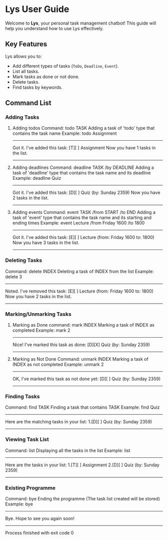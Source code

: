 # **Lys User Guide**

Welcome to **Lys**, your personal task management chatbot! This guide will help you understand how to use Lys effectively.

## Key Features
Lys allows you to:
- Add different types of tasks (`ToDo`, `Deadline`, `Event`).
- List all tasks.
- Mark tasks as done or not done.
- Delete tasks.
- Find tasks by keywords.


## Command List
### **Adding Tasks**
1. Adding todos
    Command: todo TASK
    Adding a task of 'todo' type that contains the task name
    Example: todo Assignment
    ____________________________________________________________
    Got it. I've added this task:
    [T][ ] Assignment
    Now you have 1 tasks in the list.
    ____________________________________________________________

2. Adding deadlines
    Command: deadline TASK /by DEADLINE
    Adding a task of 'deadline' type that contains the task name and its deadline
    Example: deadline Quiz
    ____________________________________________________________
    Got it. I've added this task:
    [D][ ] Quiz (by: Sunday 2359)
    Now you have 2 tasks in the list.
    ____________________________________________________________

3. Adding events
    Command: event TASK /from START /to END
    Adding a task of 'event' type that contains the task name and its starting and ending times
    Example: event Lecture /from Friday 1600 /to 1800
    ____________________________________________________________
    Got it. I've added this task:
    [E][ ] Lecture (from: Friday 1600 to: 1800)
    Now you have 3 tasks in the list.
    ____________________________________________________________

### **Deleting Tasks**
Command: delete INDEX 
Deleting a task of INDEX from the list
Example: delete 3
____________________________________________________________
Noted. I've removed this task:
[E][ ] Lecture (from: Friday 1600 to: 1800)
Now you have 2 tasks in the list.
____________________________________________________________

### **Marking/Unmarking Tasks**
1. Marking as Done
    command: mark INDEX
    Marking a task of INDEX as completed
    Example: mark 2
    ____________________________________________________________
    Nice! I've marked this task as done:
    [D][X] Quiz (by: Sunday 2359)
    ____________________________________________________________

2. Marking as Not Done
    Command: unmark INDEX
    Marking a task of INDEX as not completed
    Example: unmark 2
    ____________________________________________________________
    OK, I've marked this task as not done yet:
    [D][ ] Quiz (by: Sunday 2359)
    ____________________________________________________________

### **Finding Tasks**
Command: find TASK
Finding a task that contains TASK
Example: find Quiz
____________________________________________________________
Here are the matching tasks in your list:
1.[D][ ] Quiz (by: Sunday 2359)
____________________________________________________________

### **Viewing Task List**
Command: list
Displaying all the tasks in the list
Example: list
____________________________________________________________
Here are the tasks in your list:
1.[T][ ] Assignment
2.[D][ ] Quiz (by: Sunday 2359)
____________________________________________________________

### **Existing Programme**
Command: bye
Ending the programme (The task list created will be stored)
Example: bye
____________________________________________________________
Bye. Hope to see you again soon!
____________________________________________________________

Process finished with exit code 0


